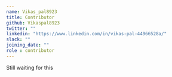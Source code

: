```yaml
---
name: Vikas_pal8923
title: Contributor
github: Vikaspal8923
twitter: ""
linkedin: "https://www.linkedin.com/in/vikas-pal-44966528a/"
slack: ""
joining_date: ""
role : contributor
---
```


Still waiting for this
